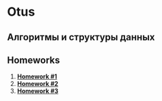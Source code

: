 # Otus
## Алгоритмы и структуры данных

## Homeworks

1. **[Homework #1](#)**
2. **[Homework #2](hw02/README.md)**
3. **[Homework #3](hw03/README.md)**
